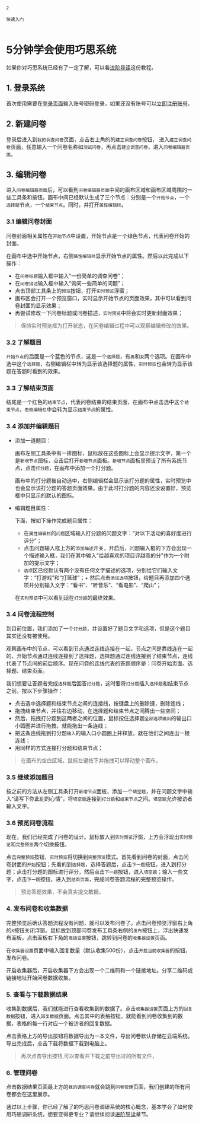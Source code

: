 ```index
2
```
```tag
快速入门
```
```summary

```

# 5分钟学会使用巧思系统

如果你对巧思系统已经有了一定了解，可以看[进阶导读](./dive-into.md)这份教程。

## 1. 登录系统

首次使用需要在[登录页面](https://dashboard.choiceform.com/login)输入账号密码登录，如果还没有账号可以[立即注册账号](https://dashboard.choiceform.com/sign-up)。

## 2. 新建问卷

登录后进入到`我的调查问卷`页面，点击右上角的的`建立调查问卷`按钮，
进入`建立调查问卷`页面，任意输入一个问卷名称如`测试问卷`，再点击`建立调查问卷`，进入`问卷编辑器页面`。

## 3. 编辑问卷

进入`问卷编辑器页面`后，可以看到`问卷编辑器页面`中间的画布区域和画布区域周围的一些工具条和按钮。画布中间已经默认生成了三个节点：分别是一个`开始节点`，一个`选择题`节点，一个`结束节点`。同时，并打开`属性编辑栏`。

### 3.1 编辑问卷封面
问卷封面相关属性在`开始节点`中设置，开始节点是一个绿色节点，代表问卷开始的封面。

在画布中选中开始节点，右侧`属性编辑栏`显示开始节点的属性。然后以此完成以下操作：
+ 在`问卷标题`输入框中输入“一份简单的调查问卷”；
+ 在`问卷描述`输入框中输入“询问一些简单的问题”；
+ 点击顶部工具条上的`预览`按钮，打开`实时预览`浮窗；
+ 画布区会打开一个预览窗口，实时显示开始节点的页面效果，其中可以看到问卷封面的显示效果；
+ 再尝试修改一下问卷标题或问卷描述，`实时预览`中将会实时更新封面效果；

> 保持实时预览框为打开状态，在问卷编辑过程中可以观察编辑修改的效果。


### 3.2 了解题目
`开始节点`的后面是一个蓝色的节点，这是一个`选择题`，有`男`和`女`两个选项。在画布中选中这个`选择题`，右侧编辑栏中转为显示该选择题的属性，`实时预览`也会转为显示该题在答题时看到的效果。

### 3.3 了解结束页面
结尾是一个红色的`结束节点`，代表问卷结束的结束页面，在画布中点击选中这个`结束节点`，`右侧编辑栏`中会转为显示`结束节点`的属性。

### 3.4 添加并编辑题目

+ 添加一道题目：

  画布左侧工具条中有一排图标，鼠标放在这些图标上会显示提示文字，第一个是`新增节点`图标，点击后打开`新增节点`面板。`新增节点`面板里预设了所有系统节点，点击`打分题`，在画布中添加一个打分题。

  画布中的打分题被自动选中，右侧编辑栏会显示该打分题的属性，实时预览中也会显示该打分题的答题页面效果。由于此时打分题的内容还没设置好，预览框中只显示的默认的图标。

+ 编辑题目属性：

  下面，按如下操作完成题目属性：
  + 在`属性编辑栏`的`问题`区域输入打分题的问题文字：“对以下活动的喜好度进行评分”；
  + 点击问题输入框上方的`添加描述`开关，开启后，问题输入框的下方会出现一个描述输入框，我们在其中输入"给越喜欢的项目评越高的分"作为一个附加的提示文字；
  + `选项`区已经默认有两个没有任何文字描述的选项，分别给它们输入文字：“打游戏”和“打篮球”；+ 然后点击`添加选项`按钮，给题目再添加四个选项并分别输入文字：“看书”、“听音乐”、“看电影”、“爬山”；

  在`实时预览`中可以看到现在`打分题`的最终效果。

### 3.4 问卷流程控制
到目前位置，我们添加了一个`打分题`，并设置好了题目文字和选项，但是这个题目其实还没有被使用。

观察画布中的节点，可以看到节点通过连线连接在一起，节点之间是靠线连在一起的，开始节点通过连线连接到了选择题，选择题通过连线连接到了结束节点，连线代表了节点间的前后顺序。现在问卷的连线代表的答题顺序是：问卷开始页面、选择题、结束页面。

我们想要让答题者完成`选择题`后回答`打分题`，这时要将`打分题`插入`选择题`和结束节点之前。按以下步骤操作：

+ 点击选中选择题和结束节点之间的连接线，按键盘上的删除键，删除连线；
+ 拖拽结束节点，并往右边移动，在选择题和结束节点之间腾出一些空间；
+ 然后，拖拽打分题到这两者之间的位置，鼠标按住选择题`全部选项输出`的输出口小圆圈并进行拖拽，就能拖出一条连线；
+ 把这条连线拖到打分题`输入`的输入口小圆圈上并释放，就在他们之间连出一根连线；
+ 用同样的方式连接打分题和结束节点；

> 在画布的空白区域，鼠标左键按下并拖拽可以移动整个画布。

### 3.5 继续添加题目
按之前的方法从左侧工具条打开`新增节点`面板，添加一个`填空题`，并在问题文字中输入“请写下你此刻的心情”，将`填空题`连接到`打分题`和`结束节点`之间。`填空题`允许被访者输入文字。

### 3.6 预览问卷流程
现在，我们已经完成了问卷的设计。鼠标放入到`实时预览`浮窗，上方会浮现出`实时预览`和`完整预览`两个切换按钮。

点击`完整预览`按钮，`实时预览`将切换到`完整预览`模式。首先看到问卷的封面，点击问卷封面的`开始`按钮；先看的到`选择题`，选择答题后，点击`下一题`按钮，进入到打分题；点击打分题的图标进行评分，然后点击`下一题`按钮，进入`填空题`；输入一些文字，点击`下一题`按钮，进入到`结束页面`，完成问卷答题流程的完整预览操作。

> 预览答题效果，不会真实提交数据。

### 4. 发布问卷和收集数据
完整预览后确认答题流程没有问题，就可以发布问卷了。点击问卷预览浮窗右上角的`X`按钮关闭浮窗。鼠标放到顶部问卷发布工具条右侧的`发布`按钮上，浮出快速发布面板，点击面板右下角的`高级设置`按钮，跳转到问卷的`收集器设置`页面。

在`收集器设置`页面中输入回复数量（默认收集500份），点击`开启当前收集器`的按钮，发布问卷。

开启收集器后，开启收集器下方会出现一个二维码和一个链接地址。分享二维码或链接地址开始问卷数据收集。

### 5. 查看与下载数据结果

收集到数据后，我们就能进行查看收集到的数据了。点击`收集器设置`页面上方的`回复数据`按钮，进入`回复数据`页面。点击其中的表格按钮，就能看到问卷收集到的数据，表格的每一行对应一个被访者的回复数据。

点击表格上方的导出按钮将数据导出为一本文件，导出问卷默认存储在云端系统。导出完成后，点击下载将数据下载到电脑上。

> 再次点击导出按钮,可以查看并下载之前导出过的所有文件，


### 6. 管理问卷

点击数据结果页面最上方的`我的调查问卷`就会跳到`问卷管理`页面，我们创建的所有问卷都会在这里展示。

通过以上步骤，你已经了解了的巧思问卷调研系统的核心概念，基本学会了如何使用巧思调研系统，想要变得更专业？请继续阅读[进阶导读](./dive-into.md)章节。




